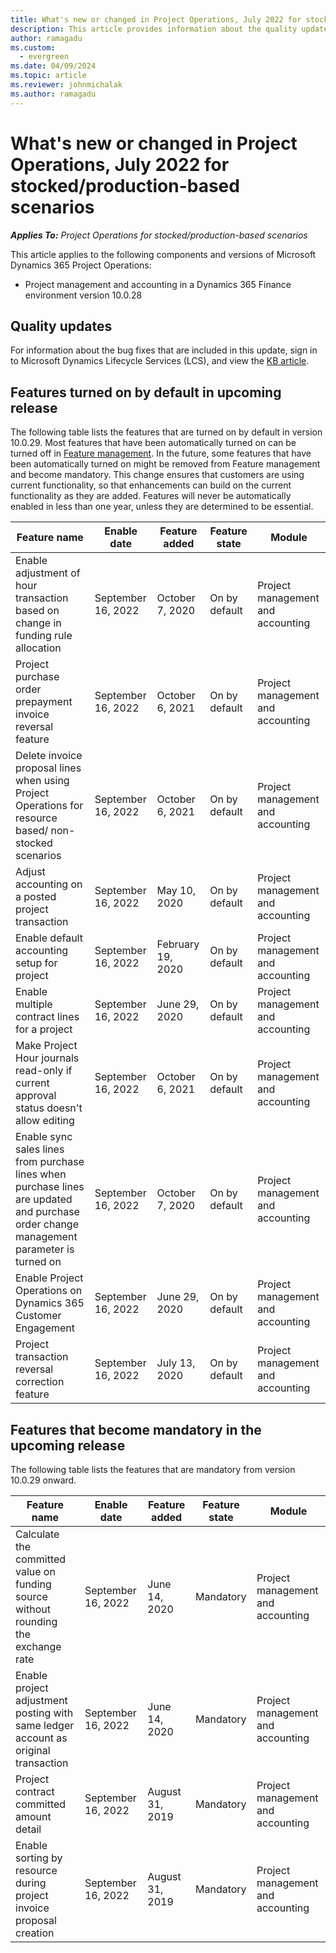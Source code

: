 ```yaml
---
title: What's new or changed in Project Operations, July 2022 for stocked/production-based scenarios
description: This article provides information about the quality updates that are available in the July 2022 release of Microsoft Dynamics 365 Project Operations for stocked/production-based scenarios.
author: ramagadu
ms.custom:
  - evergreen
ms.date: 04/09/2024
ms.topic: article
ms.reviewer: johnmichalak
ms.author: ramagadu
---
```


# What's new or changed in Project Operations, July 2022 for stocked/production-based scenarios

_**Applies To:** Project Operations for stocked/production-based scenarios_

This article applies to the following components and versions of Microsoft Dynamics 365 Project Operations:

- Project management and accounting in a Dynamics 365 Finance environment version 10.0.28

## Quality updates

For information about the bug fixes that are included in this update, sign in to Microsoft Dynamics Lifecycle Services (LCS), and view the [KB article](https://fix.lcs.dynamics.com/Issue/Details?bugId=694438).

## Features turned on by default in upcoming release

The following table lists the features that are turned on by default in version 10.0.29. Most features that have been automatically turned on can be turned off in [Feature management](/dynamics365/fin-ops-core/fin-ops/get-started/feature-management/feature-management-overview). In the future, some features that have been automatically turned on might be removed from Feature management and become mandatory. This change ensures that customers are using current functionality, so that enhancements can build on the current functionality as they are added. Features will never be automatically enabled in less than one year, unless they are determined to be essential.

| Feature name | Enable date | Feature added | Feature state | Module |
| --- | --- | --- |--- |--- |
| Enable adjustment of hour transaction based on change in funding rule allocation | September 16, 2022 | October 7, 2020 | On by default | Project management and accounting |
| Project purchase order prepayment invoice reversal feature | September 16, 2022 | October 6, 2021 | On by default | Project management and accounting |
| Delete invoice proposal lines when using Project Operations for resource based/ non-stocked scenarios | September 16, 2022 | October 6, 2021 | On by default | Project management and accounting |
| Adjust accounting on a posted project transaction | September 16, 2022 | May 10, 2020 | On by default | Project management and accounting |
| Enable default accounting setup for project | September 16, 2022 | February 19, 2020 | On by default | Project management and accounting |
| Enable multiple contract lines for a project | September 16, 2022 | June 29, 2020 | On by default | Project management and accounting |
| Make Project Hour journals read-only if current approval status doesn't allow editing | September 16, 2022 | October 6, 2021 | On by default | Project management and accounting |
| Enable sync sales lines from purchase lines when purchase lines are updated and purchase order change management parameter is turned on | September 16, 2022 | October 7, 2020 | On by default | Project management and accounting |
| Enable Project Operations on Dynamics 365 Customer Engagement | September 16, 2022 | June 29, 2020 | On by default | Project management and accounting |
| Project transaction reversal correction feature | September 16, 2022 | July 13, 2020 | On by default | Project management and accounting |

## Features that become mandatory in the upcoming release

The following table lists the features that are mandatory from version 10.0.29 onward.

| Feature name | Enable date | Feature added | Feature state | Module |
| --- | --- | --- | --- | --- |
| Calculate the committed value on funding source without rounding the exchange rate | September 16, 2022 | June 14, 2020 | Mandatory | Project management and accounting |
| Enable project adjustment posting with same ledger account as original transaction | September 16, 2022 | June 14, 2020 | Mandatory | Project management and accounting |
| Project contract committed amount detail | September 16, 2022 | August 31, 2019 | Mandatory | Project management and accounting |
| Enable sorting by resource during project invoice proposal creation | September 16, 2022 | August 31, 2019 | Mandatory | Project management and accounting |
